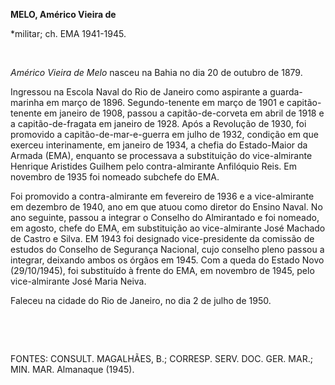 **MELO, Américo Vieira de**

\*militar; ch. EMA 1941-1945.

 

*Américo Vieira de Melo* nasceu na Bahia no dia 20 de outubro de 1879.

Ingressou na Escola Naval do Rio de Janeiro como aspirante a
guarda-marinha em março de 1896. Segundo-tenente em março de 1901 e
capitão-tenente em janeiro de 1908, passou a capitão-de-corveta em abril
de 1918 e a capitão-de-fragata em janeiro de 1928. Após a Revolução de
1930, foi promovido a capitão-de-mar-e-guerra em julho de 1932, condição
em que exerceu interinamente, em janeiro de 1934, a chefia do
Estado-Maior da Armada (EMA), enquanto se processava a substituição do
vice-almirante Henrique Aristides Guilhem pelo contra-almirante
Anfilóquio Reis. Em novembro de 1935 foi nomeado subchefe do EMA.

Foi promovido a contra-almirante em fevereiro de 1936 e a vice-almirante
em dezembro de 1940, ano em que atuou como diretor do Ensino Naval. No
ano seguinte, passou a integrar o Conselho do Almirantado e foi nomeado,
em agosto, chefe do EMA, em substituição ao vice-almirante José Machado
de Castro e Silva. EM 1943 foi designado vice-presidente da comissão de
estudos do Conselho de Segurança Nacional, cujo conselho pleno passou a
integrar, deixando ambos os órgãos em 1945. Com a queda do Estado Novo
(29/10/1945), foi substituído à frente do EMA, em novembro de 1945, pelo
vice-almirante José Maria Neiva.

Faleceu na cidade do Rio de Janeiro, no dia 2 de julho de 1950.

 

 

FONTES: CONSULT. MAGALHÃES, B.; CORRESP. SERV. DOC. GER. MAR.; MIN. MAR.
Almanaque (1945).

 
